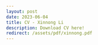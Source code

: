 ```yaml
---
layout: post
date: 2023-06-04 
title: CV - Xinnong Li
description: Download CV here!
redirect: /assets/pdf/xinnong.pdf
---
```



<!-- redirect: /assets/pdf/example_pdf.pdf -->
<!-- date: 2021-07-04 17:39:00 -->
<!-- description: you can also redirect to assets like pdf -->
